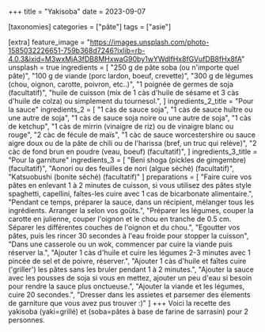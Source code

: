 +++
title = "Yakisoba"
date = 2023-09-07

[taxonomies]
categories = ["pâte"]
tags = ["asie"]

[extra]
feature_image = "https://images.unsplash.com/photo-1585032226651-759b368d7246?ixlib=rb-4.0.3&ixid=M3wxMjA3fDB8MHxwaG90by1wYWdlfHx8fGVufDB8fHx8fA"
unsplash = true
ingredients = [
  "250 g de pâte soba (ou n'importe quel pâte)",
  "100 g de viande (porc lardon, boeuf, crevette)",
  "300 g de légumes (chou, oignon, carotte, poivron, etc..)",
  "1 poignée de germes de soja (facultatif)",
  "huile de cuisson (mix de 1 càs d'huile de sésame et 3 càs d'huile de colza) ou simplement du tournesol.",
]
ingredients_2_title = "Pour la sauce"
ingredients_2 = [
  "1 càs de sauce soja",
  "1 càs de sauce huître ou une autre de soja",
  "1 càs de sauce soja noire ou une autre de soja",
  "1 càs de ketchup",
  "1 càs de mirrin (vinaigre de riz) ou de vinaigre blanc ou rouge",
  "2 càc de fécule de maïs",
  "1 càc de sauce worcestershire ou sauce aigre doux ou de la pâte de chili ou de l'harissa (bref, un truc qui relève)",
  "2 càc de fond brun en poudre (veau, boeuf) (facultatif)",
]
ingredients_3_title = "Pour la garniture"
ingredients_3 = [
  "Beni shoga (pickles de gimgembre) (facultatif)",
  "Aonori ou des feuilles de nori (algue séché) (facultatif)",
  "Katsuobushi (bonite séché) (facultatif)"
]
preparations = [
  "Faire cuire vos pâtes en enlevant 1 à 2 minutes de cuisson, si vous utilisez des pâtes style spaghetti, capellini, faîtes-les cuire avec 1 cas de bicarbonate alimentaire.",
  "Pendant ce temps, préparer la sauce, dans un récipient, mélanger tous les ingrédients. Arranger la selon vos goûts.",
  "Préparer les légumes, couper la carotte en julienne, couper l'oignon et le chou en tranche de 0.5 cm. Séparer les différentes couches de l'oignon et du chou.",
  "Egoutter vos pâtes, puis les rincer 30 secondes à l'eau froide pour stopper la cuisson",
  "Dans une casserole ou un wok, commencer par cuire la viande puis réserver la.",
  "Ajouter 1 càs d'huile et cuire les légumes 2-3 minutes avec 1 pincée de sel et de poivre, réserver.",
  "Ajouter 1 càs d'huile et faîtes cuire ('griller') les pâtes sans les bruler pendant 1 à 2 minutes.",
  "Ajouter la sauce avec les pousses de soja si vous en mettez, ajouter un peu d'eau si besoin pour rendre la sauce plus onctueuse.",
  "Ajouter la viande et les légumes, cuire 20 secondes.",
  "Dresser dans les assietes et parsemer des élements de garniture que vous avez pus trouver :)"
]
+++
Voici la recette des yakisoba (yaki=grillé) et (soba=pâtes à base de farine de sarrasin) pour 2 personnes.

